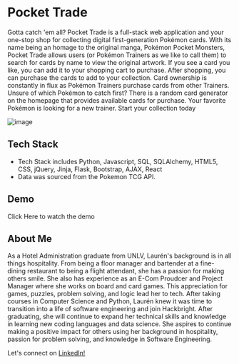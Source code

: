 # Pocket Trade 

Gotta catch 'em all? Pocket Trade is a full-stack web application and your one-stop shop for collecting digital first-generation Pokémon cards. With its name being an homage to the original manga, Pokémon Pocket Monsters, Pocket Trade allows users (or Pokémon Trainers as we like to call them) to search for cards by name to view the original artwork. If you see a card you like, you can add it to your shopping cart to purchase. After shopping, you can purchase the cards to add to your collection. Card ownership is constantly in flux as Pokémon Trainers purchase cards from other Trainers. Unsure of which Pokémon to catch first? There is a random card generator on the homepage that provides available cards for purchase. Your favorite Pokémon is looking for a new trainer. Start your collection today

![image](https://user-images.githubusercontent.com/91762225/158905571-03ab001e-34f9-4baf-8a9b-38772d82f810.png)


## Tech Stack

* Tech Stack includes Python, Javascript, SQL, SQLAlchemy, HTML5, CSS, jQuery, Jinja, Flask, Bootstrap, AJAX, React
* Data was sourced from the Pokemon TCG API. 

## Demo
Click Here to watch the demo

## About Me

As a Hotel Administration graduate from UNLV, Laurén's background is in all things hospitality. From being a floor manager and bartender at a fine-dining restaurant to being a flight attendant, she has a passion for making others smile. She also has experience as an E-Com Proudcer and Project Manager where she works on board and card games. This appreciation for games, puzzles, problem solving, and logic lead her to tech. After taking courses in Computer Science and Python, Laurén knew it was time to transition into a life of software engineering and join Hackbright. After graduating, she will continue to expand her technical skills and knowledge in learning new coding languages and data science. She aspires to continue making a positive impact for others using her background in hospitality, passion for problem solving, and knowledge in Software Engineering. 

Let's connect on [LinkedIn!](https://www.linkedin.com/in/laurencaroleen/)



